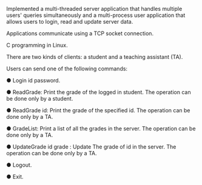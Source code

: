Implemented a multi-threaded server application that handles multiple users' queries simultaneously and a multi-process user application that allows users to login, read and update server data. 

Applications communicate using a TCP socket connection.

C programming in Linux.

There are two kinds of clients: a student and a teaching assistant (TA).

Users can send one of the following commands:

● Login id password.

● ReadGrade: Print the grade of the logged in student. The operation can be done
only by a student.

● ReadGrade id: Print the grade of the specified id. The operation can be done
only by a TA.

● GradeList: Print a list of all the grades in the server. The operation can be done
only by a TA. 

● UpdateGrade id grade : Update The grade of id in the server. The operation can be done only by a
TA.

● Logout.

● Exit.
